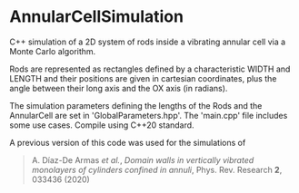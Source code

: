 # AnnularCellSimulation
C++ simulation of a 2D system of rods inside a vibrating annular cell via a Monte Carlo algorithm.

Rods are represented as rectangles defined by a characteristic WIDTH and LENGTH and their positions are given in cartesian coordinates, plus the angle between their long axis and the OX axis (in radians).

The simulation parameters defining the lengths of the Rods and the AnnularCell are set in 'GlobalParameters.hpp'. 
The 'main.cpp' file includes some use cases.
Compile using C++20 standard. 

A previous version of this code was used for the simulations of

> A. Díaz-De Armas _et al._, _Domain walls in vertically vibrated monolayers of cylinders confined in annuli_, Phys. Rev. Research **2**, 033436 (2020)
